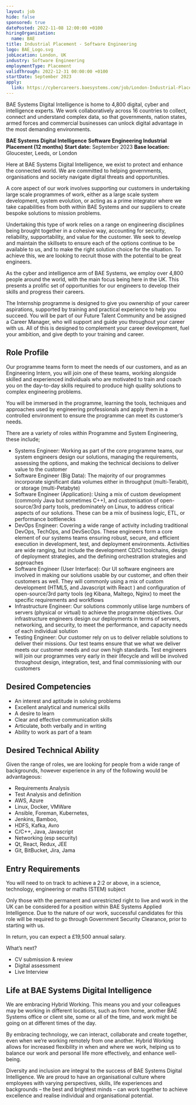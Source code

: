 ```yaml
---
layout: job
hide: false
sponsored: true
datePosted: 2022-11-08 12:00:00 +0100
hiringOrganization:
  name: BAE
title: Industrial Placement - Software Engineering
logo: BAE_Logo.svg
jobLocation: London, UK
industry: Software Engineering
employmentType: Placement 
validThrough: 2022-12-31 00:00:00 +0100
startDate: September 2023
apply:
  link: https://cybercareers.baesystems.com/job/London-Industrial-Placement-Software-Engineering-September-2023/858473201/
---
```


BAE Systems Digital Intelligence is home to 4,800 digital, cyber and intelligence experts. We work collaboratively across 16 countries to collect, connect and understand complex data, so that governments, nation states, armed forces and commercial businesses can unlock digital advantage in the most demanding environments.

**BAE Systems Digital Intelligence**
**Software Engineering Industrial Placement (12 months)**
**Start date:** September 2023
**Base location:** Gloucester, Leeds, or London

Here at BAE Systems Digital Intelligence, we exist to protect and enhance the connected world. We are committed to helping governments, organisations and society navigate digital threats and opportunities.

A core aspect of our work involves supporting our customers in undertaking large scale programmes of work, either as a large scale system development, system evolution, or acting as a prime integrator where we take capabilities from both within BAE Systems and our suppliers to create bespoke solutions to mission problems.

Undertaking this type of work relies on a range on engineering disciplines being brought together in a cohesive way, accounting for security, reliability, supportability, and value for the customer. We seek to develop and maintain the skillsets to ensure each of the options continue to be available to us, and to make the right solution choice for the situation. To achieve this, we are looking to recruit those with the potential to be great engineers.

As the cyber and intelligence arm of BAE Systems, we employ over 4,800 people around the world, with the main focus being here in the UK. This presents a prolific set of opportunities for our engineers to develop their skills and progress their careers.

The Internship programme is designed to give you ownership of your career aspirations, supported by training and practical experience to help you succeed. You will be part of our Future Talent Community and be assigned a Career Manager, who will support and guide you throughout your career with us. All of this is designed to complement your career development, fuel your ambition, and give depth to your training and career.

## Role Profile
Our programme teams form to meet the needs of our customers, and as an Engineering Intern, you will join one of these teams, working alongside skilled and experienced individuals who are motivated to train and coach you on the day-to-day skills required to produce high quality solutions to complex engineering problems.

You will be immersed in the programme, learning the tools, techniques and approaches used by engineering professionals and apply them in a controlled environment to ensure the programme can meet its customer’s needs.

There are a variety of roles within Programme and System Engineering, these include;
- Systems Engineer: Working as part of the core programme teams, our system engineers design our solutions, managing the requirements, assessing the options, and making the technical decisions to deliver value to the customer
- Software Engineer (Big Data): The majority of our programmes incorporate significant data volumes either in throughput (multi-Terabit), or storage (multi-Petabyte)
- Software Engineer (Application): Using a mix of custom development (commonly Java but sometimes C++), and customisation of open-source/3rd party tools, predominately on Linux, to address critical aspects of our solutions. These can be a mix of business logic, ETL, or performance bottlenecks
- DevOps Engineer: Covering a wide range of activity including traditional DevOps, TechOps, and DevSecOps. These engineers form a core element of our systems teams ensuring robust, secure, and efficient execution in development, test, and deployment environments. Activities are wide ranging, but include the development CD/CI toolchains, design of deployment strategies, and the defining orchestration strategies and approaches
- Software Engineer (User Interface): Our UI software engineers are involved in making our solutions usable by our customer, and often their customers as well. They will commonly using a mix of custom development (HTML5, and Javascript with React ) and configuration of open-source/3rd party tools (eg Kibana, Maltego, Nginx) to meet the specific requirements and workflows
- Infrastructure Engineer: Our solutions commonly utilise large numbers of servers (physical or virtual) to achieve the programme objectives. Our infrastructure engineers design our deployments in terms of servers, networking, and security, to meet the performance, and capacity needs of each individual solution
- Testing Engineer: Our customer rely on us to deliver reliable solutions to deliver their missions. Our test teams ensure that we what we deliver meets our customer needs and our own high standards. Test engineers will join our programmes very early in their lifecycle and will be involved throughout design, integration, test, and final commissioning with our customers

## Desired Competencies
- An interest and aptitude in solving problems
- Excellent analytical and numerical skills
- A desire to learn
- Clear and effective communication skills
- Articulate, both verbally and in writing
- Ability to work as part of a team

## Desired Technical Ability
Given the range of roles, we are looking for people from a wide range of backgrounds, however experience in any of the following would be advantageous:
- Requirements Analysis
- Test Analysis and definition
- AWS, Azure
- Linux, Docker, VMWare
- Ansible, Foreman, Kubernetes,
- Jenkins, Bamboo,
- HDFS, Kafka, Avro
- C/C++, Java, Javascript
- Networking (esp security)
- Qt, React, Redux, JEE
- Git, BitBucket, Jira, Jama

## Entry Requirements
You will need to on track to achieve a 2:2 or above, in a science, technology, engineering or maths (STEM) subject

Only those with the permanent and unrestricted right to live and work in the UK can be considered for a position within BAE Systems Applied Intelligence. Due to the nature of our work, successful candidates for this role will be required to go through Government Security Clearance, prior to starting with us.

In return, you can expect a £19,500 annual salary.

What’s next?
- CV submission & review
- Digital assessment
- Live Interview

## Life at BAE Systems Digital Intelligence
We are embracing Hybrid Working. This means you and your colleagues may be working in different locations, such as from home, another BAE Systems office or client site, some or all of the time, and work might be going on at different times of the day.

By embracing technology, we can interact, collaborate and create together, even when we’re working remotely from one another. Hybrid Working allows for increased flexibility in when and where we work, helping us to balance our work and personal life more effectively, and enhance well-being.

Diversity and inclusion are integral to the success of BAE Systems Digital Intelligence. We are proud to have an organisational culture where employees with varying perspectives, skills, life experiences and backgrounds – the best and brightest minds – can work together to achieve excellence and realise individual and organisational potential.